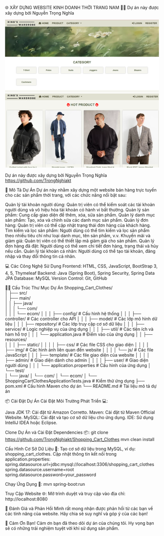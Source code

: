 🌐 XÂY DỰNG WEBSITE KINH DOANH THỜI TRANG NAM 👗👕
Dự án này được xây dựng bởi Nguyễn Trọng Nghĩa

<img src="/src/main/resources/static/img/background.png" alt="Ảnh mô tả">
<img src="/src/main/resources/static/img/nice.png" alt="Ảnh mô tả">

Dự án này được xây dựng bởi Nguyễn Trọng Nghĩa
https://github.com/TrongNghiakt


🚀 Mô Tả Dự Án
Dự án này nhằm xây dựng một website bán hàng trực tuyến cho các sản phẩm thời trang, với các chức năng nổi bật sau:

Quản lý tài khoản người dùng: Quản trị viên có thể kiểm soát các tài khoản người dùng và vô hiệu hóa tài khoản có hành vi bất thường.
Quản lý sản phẩm: Cung cấp giao diện để thêm, xóa, sửa sản phẩm.
Quản lý danh mục sản phẩm: Tạo, xóa và chỉnh sửa các danh mục sản phẩm.
Quản lý đơn hàng: Quản trị viên có thể cập nhật trạng thái đơn hàng của khách hàng.
Tìm kiếm và lọc sản phẩm: Người dùng có thể tìm kiếm và lọc sản phẩm theo nhiều tiêu chí như loại danh mục, tên sản phẩm, v.v.
Khuyến mãi và giảm giá: Quản trị viên có thể thiết lập mã giảm giá cho sản phẩm.
Quản lý đơn hàng đã đặt: Người dùng có thể xem chi tiết đơn hàng, trạng thái và hủy nếu cần.
Quản lý tài khoản cá nhân: Người dùng có thể tạo tài khoản, đăng nhập và thay đổi thông tin cá nhân.



💻 Các Công Nghệ Sử Dụng
Frontend: HTML, CSS, JavaScript, BootStrap 3, 4, 5, Thymeleaf
Backend: Java (Spring Boot), Spring Security, Spring Data JPA
Database: MySQL
Version Control: Git, GitHub


🧑‍💻 Cấu Trúc Thư Mục Dự Án
Shopping_Cart_Clothes/                           
│
├── src/                          
│   ├── main/                     
│   │   ├── java/                
│   │   │   └── com/              
│   │   │       └── ecom/
│   │   │           ├── config/      # Cấu hình hệ thống
│   │   │           ├── controller/  # Các controller cho API
│   │   │           ├── model/       # Các lớp mô hình dữ liệu
│   │   │           ├── repository/  # Các lớp truy cập cơ sở dữ liệu
│   │   │           ├── service/     # Logic nghiệp vụ của ứng dụng
│   │   │           ├── util/        # Các tiện ích và hàm hỗ trợ
│   │   │           └── application.java  # Điểm vào của ứng dụng
│   │   ├── resources/         
│   │   │   ├── static/
│   │   │   │   ├── css/             # Các file CSS cho giao diện
│   │   │   │   ├── img/             # Các hình ảnh liên quan đến website
│   │   │   │   └── js/              # Các file JavaScript
│   │   │   ├── template/            # Các file giao diện của website
│   │   │   │   ├── admin/           # Giao diện dành cho admin
│   │   │   │   ├── user/            # Giao diện người dùng
│   │   │   └── application.properties  # Cấu hình của ứng dụng
│   └── test/                   
│       └── java/
│           └── com/
│               └── ecom/
│                   └── ShoppingCartClothesApplicationTests.java  # Kiểm thử ứng dụng
├── pom.xml                       # Cấu hình Maven cho dự án
└── README.md                     # Tài liệu mô tả dự án



📦 Cài Đặt Dự Án
Cài Đặt Môi Trường Phát Triển 💻:

Java JDK 17: Cài đặt từ Amazon Corretto.
Maven: Cài đặt từ Maven Official Website.
MySQL: Cài đặt và tạo cơ sở dữ liệu cho ứng dụng.
IDE: Sử dụng IntelliJ IDEA hoặc Eclipse.

Clone Dự Án và Cài Đặt Dependencies 📦:
git clone https://github.com/TrongNghiakt/Shopping_Cart_Clothes
mvn clean install


Cấu Hình Cơ Sở Dữ Liệu 💾:
Tạo cơ sở dữ liệu trong MySQL, ví dụ: shopping_cart_clothes.
Cập nhật thông tin kết nối trong application.properties:
spring.datasource.url=jdbc:mysql://localhost:3306/shopping_cart_clothes
spring.datasource.username=root
spring.datasource.password=your_password

Chạy Ứng Dụng 🚀:
mvn spring-boot:run

Truy Cập Website 🌐: Mở trình duyệt và truy cập vào địa chỉ: http://localhost:8080


📝 Đánh Giá và Phản Hồi
Mình rất mong nhận được phản hồi từ các bạn về các tính năng của website. Hãy chia sẻ suy nghĩ và góp ý của các bạn!


🙌 Cảm Ơn Bạn!
Cảm ơn bạn đã theo dõi dự án của chúng tôi. Hy vọng bạn sẽ có những trải nghiệm tuyệt vời khi sử dụng sản phẩm.